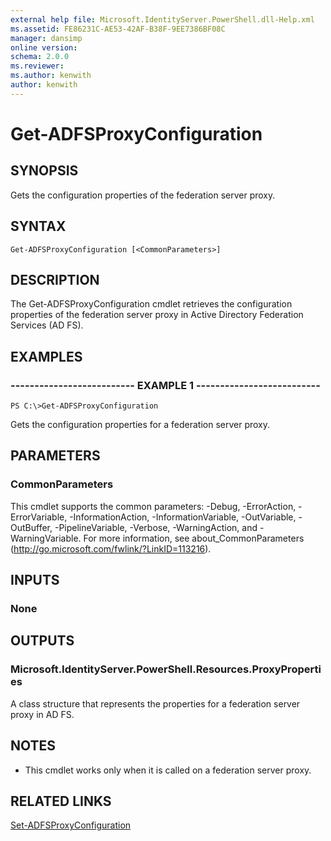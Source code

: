 ```yaml
---
external help file: Microsoft.IdentityServer.PowerShell.dll-Help.xml
ms.assetid: FE86231C-AE53-42AF-B38F-9EE7386BF08C
manager: dansimp
online version: 
schema: 2.0.0
ms.reviewer:
ms.author: kenwith
author: kenwith
---
```


# Get-ADFSProxyConfiguration

## SYNOPSIS
Gets the configuration properties of the federation server proxy.

## SYNTAX

```
Get-ADFSProxyConfiguration [<CommonParameters>]
```

## DESCRIPTION
The Get-ADFSProxyConfiguration cmdlet retrieves the configuration properties of the federation server proxy in Active Directory Federation Services (AD FS).

## EXAMPLES

### -------------------------- EXAMPLE 1 --------------------------
```
PS C:\>Get-ADFSProxyConfiguration
```

Gets the configuration properties for a federation server proxy.

## PARAMETERS

### CommonParameters
This cmdlet supports the common parameters: -Debug, -ErrorAction, -ErrorVariable, -InformationAction, -InformationVariable, -OutVariable, -OutBuffer, -PipelineVariable, -Verbose, -WarningAction, and -WarningVariable. For more information, see about_CommonParameters (http://go.microsoft.com/fwlink/?LinkID=113216).

## INPUTS

### None

## OUTPUTS

### Microsoft.IdentityServer.PowerShell.Resources.ProxyProperties
A class structure that represents the properties for a federation server proxy in AD FS.

## NOTES
* This cmdlet works only when it is called on a federation server proxy.

## RELATED LINKS

[Set-ADFSProxyConfiguration](./Set-ADFSProxyConfiguration.md)

